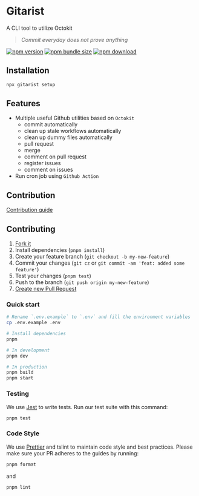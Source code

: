 # Gitarist

A CLI tool to utilize Octokit

> _Commit everyday does not prove anything_

[![npm version](https://img.shields.io/npm/v/gitarist)](https://www.npmjs.com/package/gitarist)
[![npm bundle size](https://img.shields.io/bundlephobia/minzip/gitarist)](https://www.npmjs.com/package/gitarist?activeTab=explore)
[![npm download](https://img.shields.io/npm/dw/gitarist)](https://www.npmjs.com/package/gitarist)

## Installation

```sh
npx gitarist setup
```

## Features

- Multiple useful Github utilities based on `Octokit`
  - commit automatically
  - clean up stale workflows automatically
  - clean up dummy files automatically
  - pull request
  - merge
  - comment on pull request
  - register issues
  - comment on issues
- Run cron job using `Github Action`

## Contribution

[Contribution guide](./CONTRIBUTING.md)

## Contributing

1. [Fork it](https://help.github.com/articles/fork-a-repo/)
2. Install dependencies (`pnpm install`)
3. Create your feature branch (`git checkout -b my-new-feature`)
4. Commit your changes (`git cz` or `git commit -am 'feat: added some feature'`)
5. Test your changes (`pnpm test`)
6. Push to the branch (`git push origin my-new-feature`)
7. [Create new Pull Request](https://help.github.com/articles/creating-a-pull-request/)

### Quick start

```sh
# Rename `.env.example` to `.env` and fill the environment variables
cp .env.example .env

# Install dependencies
pnpm

# In development
pnpm dev

# In production
pnpm build
pnpm start
```

### Testing

We use [Jest](https://github.com/facebook/jest) to write tests. Run our test suite with this command:

```sh
pnpm test
```

### Code Style

We use [Prettier](https://prettier.io/) and tslint to maintain code style and best practices.
Please make sure your PR adheres to the guides by running:

```sh
pnpm format
```

and

```sh
pnpm lint
```
